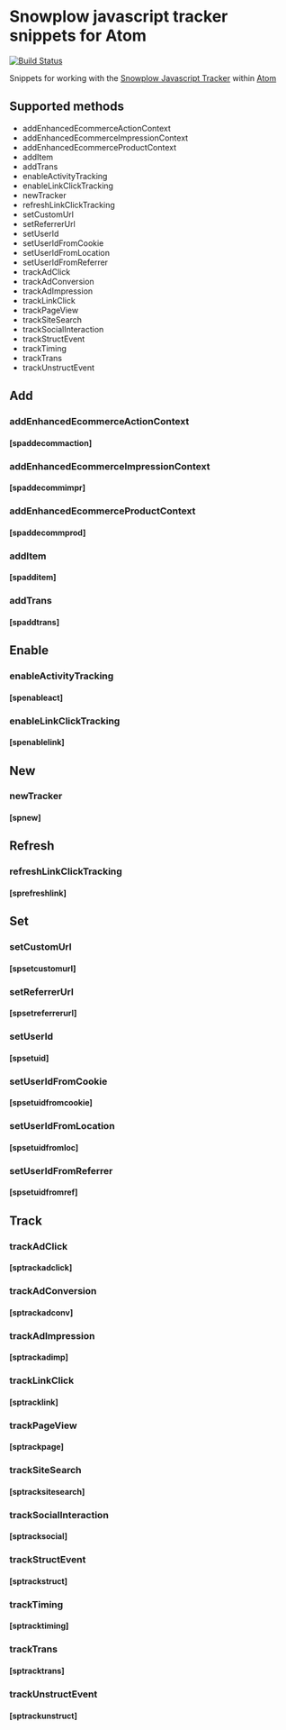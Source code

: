 # Snowplow javascript tracker snippets for Atom

[![Build Status](https://travis-ci.org/njenkins/atom-snowplowjs-snippets.svg?branch=master)](https://travis-ci.org/njenkins/atom-snowplowjs-snippets)

Snippets for working with the [Snowplow Javascript Tracker](http://snowplowanalytics.com/) within [Atom](http://atom.io)

## Supported methods
* addEnhancedEcommerceActionContext
* addEnhancedEcommerceImpressionContext
* addEnhancedEcommerceProductContext
* addItem
* addTrans
* enableActivityTracking
* enableLinkClickTracking
* newTracker
* refreshLinkClickTracking
* setCustomUrl
* setReferrerUrl
* setUserId
* setUserIdFromCookie
* setUserIdFromLocation
* setUserIdFromReferrer
* trackAdClick
* trackAdConversion
* trackAdImpression
* trackLinkClick
* trackPageView
* trackSiteSearch
* trackSocialInteraction
* trackStructEvent
* trackTiming
* trackTrans
* trackUnstructEvent

## Add
### addEnhancedEcommerceActionContext
#### [spaddecommaction]

### addEnhancedEcommerceImpressionContext
#### [spaddecommimpr]

### addEnhancedEcommerceProductContext
#### [spaddecommprod]

### addItem
#### [spadditem]

### addTrans
#### [spaddtrans]

## Enable
### enableActivityTracking
#### [spenableact]
### enableLinkClickTracking
#### [spenablelink]

## New
### newTracker
#### [spnew]

## Refresh
### refreshLinkClickTracking
#### [sprefreshlink]

## Set
### setCustomUrl
#### [spsetcustomurl]

### setReferrerUrl
#### [spsetreferrerurl]

### setUserId
#### [spsetuid]

### setUserIdFromCookie
#### [spsetuidfromcookie]

### setUserIdFromLocation
#### [spsetuidfromloc]

### setUserIdFromReferrer
#### [spsetuidfromref]

## Track

### trackAdClick
#### [sptrackadclick]

### trackAdConversion
#### [sptrackadconv]

### trackAdImpression
#### [sptrackadimp]

### trackLinkClick
#### [sptracklink]

### trackPageView
#### [sptrackpage]

### trackSiteSearch
#### [sptracksitesearch]

### trackSocialInteraction
#### [sptracksocial]

### trackStructEvent
#### [sptrackstruct]

### trackTiming
#### [sptracktiming]

### trackTrans
#### [sptracktrans]

### trackUnstructEvent
#### [sptrackunstruct]
